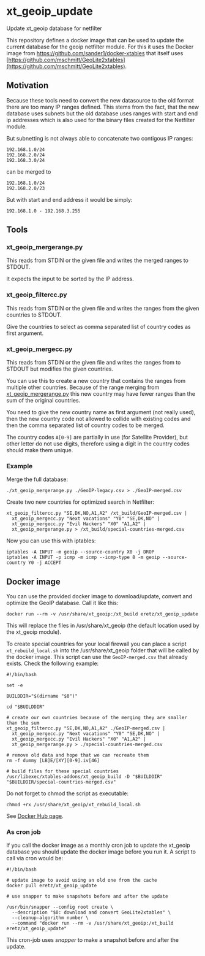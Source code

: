 # xt_geoip_update
Update xt_geoip database for netfilter

This repository defines a docker image that can be used to update the current database for the geoip netfilter module. For this it uses the Docker image from https://github.com/sander1/docker-xtables that itself uses [https://github.com/mschmitt/GeoLite2xtables](https://github.com/mschmitt/GeoLite2xtables).


## Motivation

Because these tools need to convert the new datasource to the old format there are too many IP ranges defined. This stems from the fact, that the new database uses subnets but the old database uses ranges with start and end ip addresses which is also used for the binary files created for the Netfilter module.

But subnetting is not always able to concatenate two contigous IP ranges:

    192.168.1.0/24
    192.168.2.0/24
    192.168.3.0/24

can be merged to

    192.168.1.0/24
    192.168.2.0/23

But with start and end address it would be simply:

    192.168.1.0 - 192.168.3.255

## Tools

### xt_geoip_mergerange.py

This reads from STDIN or the given file and writes the merged ranges to STDOUT.

It expects the input to be sorted by the IP address.


### xt_geoip_filtercc.py

This reads from STDIN or the given file and writes the ranges from the given countries to STDOUT.

Give the countries to select as comma separated list of country codes as first argument.


### xt_geoip_mergecc.py

This reads from STDIN or the given file and writes the ranges from to STDOUT but modifies the given countries.

You can use this to create a new country that contains the ranges from multiple other countries. Because of the range merging from [xt_geoip_mergerange.py](#xt_geoip_mergerangepy) this new country may have fewer ranges than the sum of the original countries.

You need to give the new country name as first argument (not really used), then the new country code not allowed to collide with existing codes and then the comma separated list of country codes to be merged.

The country codes `A[0-9]` are partially in use (for Satellite Provider), but other letter do not use digits, therefore using a digit in the country codes should make them unique.


### Example

Merge the full database:

    ./xt_geoip_mergerange.py ./GeoIP-legacy.csv > ./GeoIP-merged.csv

Create two new countries for optimized search in Netfilter:

    xt_geoip_filtercc.py "SE,DK,NO,A1,A2" /xt_build/GeoIP-merged.csv |
      xt_geoip_mergecc.py "Next vacations" "Y0" "SE,DK,NO" |
      xt_geoip_mergecc.py "Evil Hackers" "X0" "A1,A2" |
      xt_geoip_mergerange.py > /xt_build/special-countries-merged.csv

Now you can use this with iptables:

    iptables -A INPUT -m geoip --source-country X0 -j DROP
    iptables -A INPUT -p icmp -m icmp --icmp-type 8 -m geoip --source-country Y0 -j ACCEPT


## Docker image

You can use the provided docker image to download/update, convert and optimize the GeoIP database. Call it like this:

    docker run --rm -v /usr/share/xt_geoip:/xt_build eretz/xt_geoip_update

This will replace the files in /usr/share/xt_geoip (the default location used by the xt_geoip module).


To create special countries for your local firewall you can place a script `xt_rebuild_local.sh` into the /usr/share/xt_geoip folder that will be called by the docker image. This script can use the `GeoIP-merged.csv` that already exists. Check the following example:

    #!/bin/bash

    set -e

    BUILDDIR="$(dirname "$0")"

    cd "$BUILDDIR"

    # create our own countries because of the merging they are smaller than the sum
    xt_geoip_filtercc.py "SE,DK,NO,A1,A2" ./GeoIP-merged.csv |
      xt_geoip_mergecc.py "Next vacations" "Y0" "SE,DK,NO" |
      xt_geoip_mergecc.py "Evil Hackers" "X0" "A1,A2" |
      xt_geoip_mergerange.py > ./special-countries-merged.csv

    # remove old data and hope that we can recreate them
    rm -f dummy [LB]E/[XY][0-9].iv[46]

    # build files for these special countries
    /usr/libexec/xtables-addons/xt_geoip_build -D "$BUILDDIR" "$BUILDDIR/special-countries-merged.csv"

Do not forget to chmod the script as executable:

    chmod +rx /usr/share/xt_geoip/xt_rebuild_local.sh

See [Docker Hub page](https://hub.docker.com/r/eretz/xt_geoip_update).

### As cron job

If you call the docker image as a monthly cron job to update the xt_geoip database you should update the docker image before you run it. A script to call via cron would be:

    #!/bin/bash

    # update image to avoid using an old one from the cache
    docker pull eretz/xt_geoip_update

    # use snapper to make snapshots before and after the update

    /usr/bin/snapper --config root create \
      --description "$0: download and convert GeoLite2xtables" \
      --cleanup-algorithm number \
      --command "docker run --rm -v /usr/share/xt_geoip:/xt_build eretz/xt_geoip_update"

This cron-job uses *snapper* to make a snapshot before and after the update.
